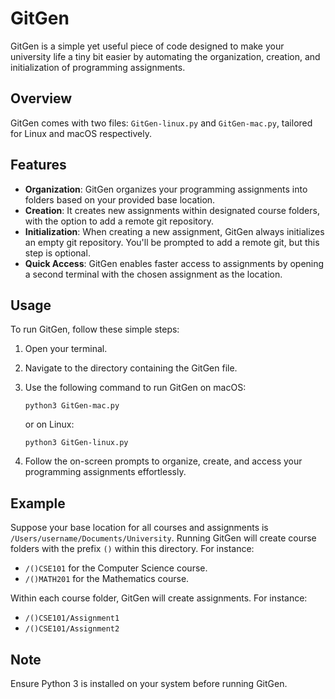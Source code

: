 
# GitGen

GitGen is a simple yet useful piece of code designed to make your university life a tiny bit easier by automating the organization, creation, and initialization of programming assignments.

## Overview

GitGen comes with two files: `GitGen-linux.py` and `GitGen-mac.py`, tailored for Linux and macOS respectively.

## Features

- **Organization**: GitGen organizes your programming assignments into folders based on your provided base location.
- **Creation**: It creates new assignments within designated course folders, with the option to add a remote git repository.
- **Initialization**: When creating a new assignment, GitGen always initializes an empty git repository. You'll be prompted to add a remote git, but this step is optional.
- **Quick Access**: GitGen enables faster access to assignments by opening a second terminal with the chosen assignment as the location.

## Usage

To run GitGen, follow these simple steps:

1. Open your terminal.
2. Navigate to the directory containing the GitGen file.
3. Use the following command to run GitGen on macOS:

   `python3 GitGen-mac.py`

   or on Linux:

   `python3 GitGen-linux.py`


4. Follow the on-screen prompts to organize, create, and access your programming assignments effortlessly.

## Example

Suppose your base location for all courses and assignments is `/Users/username/Documents/University`. Running GitGen will create course folders with the prefix `()` within this directory. For instance:

- `/()CSE101` for the Computer Science course.
- `/()MATH201` for the Mathematics course.

Within each course folder, GitGen will create assignments. For instance:

- `/()CSE101/Assignment1`
- `/()CSE101/Assignment2`

## Note

Ensure Python 3 is installed on your system before running GitGen.
